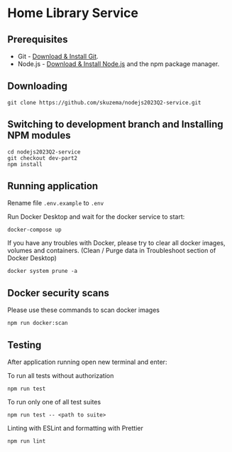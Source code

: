 # Home Library Service

## Prerequisites

- Git - [Download & Install Git](https://git-scm.com/downloads).
- Node.js - [Download & Install Node.js](https://nodejs.org/en/download/) and the npm package manager.

## Downloading

```
git clone https://github.com/skuzema/nodejs2023Q2-service.git
```

## Switching to development branch and Installing NPM modules

```
cd nodejs2023Q2-service
git checkout dev-part2
npm install
```

## Running application

Rename file `.env.example` to `.env`

Run Docker Desktop and wait for the docker service to start:

```
docker-compose up
```

If you have any troubles with Docker, please try to clear all docker images, volumes and containers.
(Clean / Purge data in Troubleshoot section of Docker Desktop)

```
docker system prune -a
```

## Docker security scans

Please use these commands to scan docker images

```
npm run docker:scan
```

## Testing

After application running open new terminal and enter:

To run all tests without authorization

```
npm run test
```

To run only one of all test suites

```
npm run test -- <path to suite>
```

Linting with ESLint and formatting with Prettier

```
npm run lint
```
